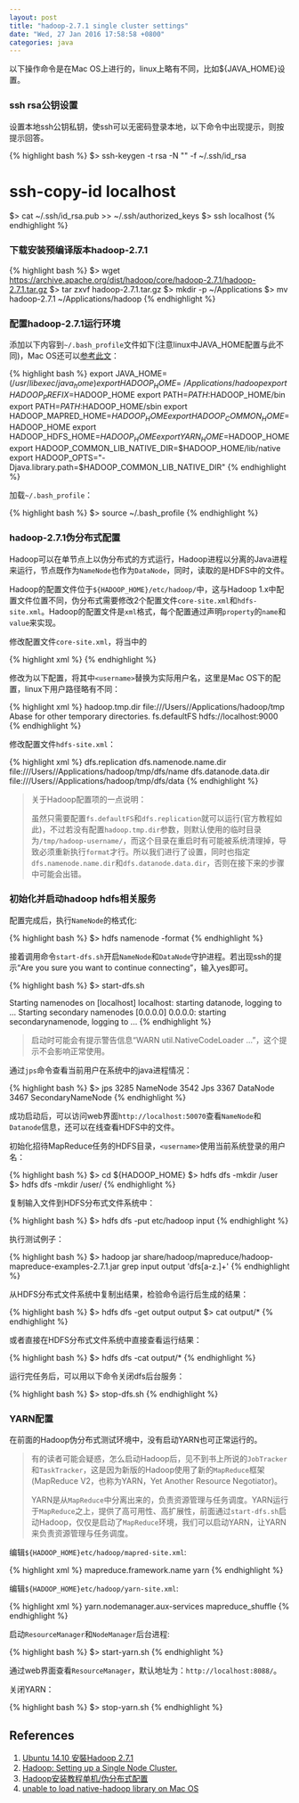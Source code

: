 ```yaml
---
layout: post
title: "hadoop-2.7.1 single cluster settings"
date: "Wed, 27 Jan 2016 17:58:58 +0800"
categories: java
---
```


以下操作命令是在Mac OS上进行的，linux上略有不同，比如${JAVA_HOME}设置。

### ssh rsa公钥设置

设置本地ssh公钥私钥，使ssh可以无密码登录本地，以下命令中出现提示，则按提示回答。

{% highlight bash %}
$> ssh-keygen -t rsa -N "" -f ~/.ssh/id_rsa
# ssh-copy-id localhost
$> cat ~/.ssh/id_rsa.pub >> ~/.ssh/authorized_keys
$> ssh localhost
{% endhighlight %}

### 下载安装预编译版本hadoop-2.7.1

{% highlight bash %}
$> wget https://archive.apache.org/dist/hadoop/core/hadoop-2.7.1/hadoop-2.7.1.tar.gz
$> tar zxvf hadoop-2.7.1.tar.gz
$> mkdir -p ~/Applications
$> mv hadoop-2.7.1 ~/Applications/hadoop
{% endhighlight %}

### 配置hadoop-2.7.1运行环境

添加以下内容到`~/.bash_profile`文件如下(注意linux中JAVA_HOME配置与此不同)，Mac OS还可以[参考此文](/blog/java/2016/01/26/unable-to-load-native-hadoop-library.html)：

{% highlight bash %}
export JAVA_HOME=$(/usr/libexec/java_home)
export HADOOP_HOME=~/Applications/hadoop
export HADOOP_PREFIX=$HADOOP_HOME
export PATH=$PATH:$HADOOP_HOME/bin
export PATH=$PATH:$HADOOP_HOME/sbin
export HADOOP_MAPRED_HOME=$HADOOP_HOME
export HADOOP_COMMON_HOME=$HADOOP_HOME
export HADOOP_HDFS_HOME=$HADOOP_HOME
export YARN_HOME=$HADOOP_HOME
export HADOOP_COMMON_LIB_NATIVE_DIR=$HADOOP_HOME/lib/native
export HADOOP_OPTS="-Djava.library.path=$HADOOP_COMMON_LIB_NATIVE_DIR"
{% endhighlight %}

加载`~/.bash_profile`：

{% highlight bash %}
$> source ~/.bash_profile
{% endhighlight %}

### hadoop-2.7.1伪分布式配置

Hadoop可以在单节点上以伪分布式的方式运行，Hadoop进程以分离的Java进程来运行，节点既作为`NameNode`也作为`DataNode`，同时，读取的是HDFS中的文件。

Hadoop的配置文件位于`${HADOOP_HOME}/etc/hadoop/`中，这与Hadoop 1.x中配置文件位置不同，伪分布式需要修改2个配置文件`core-site.xml`和`hdfs-site.xml`。Hadoop的配置文件是`xml`格式，每个配置通过声明`property`的`name`和`value`来实现。

修改配置文件`core-site.xml`，将当中的

{% highlight xml %}
<configuration>
</configuration>
{% endhighlight %}

修改为以下配置，将其中`<username>`替换为实际用户名，这里是Mac OS下的配置，linux下用户路径略有不同：

{% highlight xml %}
<configuration>
    <property>
        <name>hadoop.tmp.dir</name>
        <value>file:///Users/<username>/Applications/hadoop/tmp</value>
        <description>Abase for other temporary directories.</description>
    </property>
    <property>
        <name>fs.defaultFS</name>
        <value>hdfs://localhost:9000</value>
    </property>
</configuration>
{% endhighlight %}

修改配置文件`hdfs-site.xml`：

{% highlight xml %}
<configuration>
    <property>
        <name>dfs.replication</name>
        <value></value>
    </property>
    <property>
        <name>dfs.namenode.name.dir</name>
        <value>file:///Users/<username>/Applications/hadoop/tmp/dfs/name</value>
    </property>
    <property>
        <name>dfs.datanode.data.dir</name>
        <value>file:///Users/<username>/Applications/hadoop/tmp/dfs/data</value>
    </property>
</configuration>
{% endhighlight %}

> 关于Hadoop配置项的一点说明：
>
> 虽然只需要配置`fs.defaultFS`和`dfs.replication`就可以运行(官方教程如此)，不过若没有配置`hadoop.tmp.dir`参数，则默认使用的临时目录为`/tmp/hadoop-username/`，而这个目录在重启时有可能被系统清理掉，导致必须重新执行`format`才行。所以我们进行了设置，同时也指定`dfs.namenode.name.dir`和`dfs.datanode.data.dir`，否则在接下来的步骤中可能会出错。

### 初始化并启动hadoop hdfs相关服务

配置完成后，执行`NameNode`的格式化:

{% highlight bash %}
$> hdfs namenode -format
{% endhighlight %}

接着调用命令`start-dfs.sh`开启`NameNode`和`DataNode`守护进程。若出现ssh的提示“Are you sure you want to continue connecting”，输入yes即可。

{% highlight bash %}
$> start-dfs.sh

Starting namenodes on [localhost]
localhost: starting datanode, logging to ...
Starting secondary namenodes [0.0.0.0]
0.0.0.0: starting secondarynamenode, logging to ...
{% endhighlight %}

> 启动时可能会有提示警告信息“WARN util.NativeCodeLoader ...”，这个提示不会影响正常使用。

通过`jps`命令查看当前用户在系统中的java进程情况：

{% highlight bash %}
$> jps
3285 NameNode
3542 Jps
3367 DataNode
3467 SecondaryNameNode
{% endhighlight %}

成功启动后，可以访问web界面`http://localhost:50070`查看`NameNode`和`Datanode`信息，还可以在线查看HDFS中的文件。

初始化招待MapReduce任务的HDFS目录，`<username>`使用当前系统登录的用户名：

{% highlight bash %}
$> cd ${HADOOP_HOME}
$> hdfs dfs -mkdir /user
$> hdfs dfs -mkdir /user/<username>
{% endhighlight %}

复制输入文件到HDFS分布式文件系统中：

{% highlight bash %}
$> hdfs dfs -put etc/hadoop input
{% endhighlight %}

执行测试例子：

{% highlight bash %}
$> hadoop jar share/hadoop/mapreduce/hadoop-mapreduce-examples-2.7.1.jar grep input output 'dfs[a-z.]+'
{% endhighlight %}

从HDFS分布式文件系统中复制出结果，检验命令运行后生成的结果：

{% highlight bash %}
$> hdfs dfs -get output output
$> cat output/*
{% endhighlight %}

或者直接在HDFS分布式文件系统中直接查看运行结果：

{% highlight bash %}
$> hdfs dfs -cat output/*
{% endhighlight %}

运行完任务后，可以用以下命令关闭dfs后台服务：

{% highlight bash %}
$> stop-dfs.sh
{% endhighlight %}

### YARN配置

在前面的Hadoop伪分布式测试环境中，没有启动YARN也可正常运行的。

> 有的读者可能会疑惑，怎么启动Hadoop后，见不到书上所说的`JobTracker`和`TaskTracker`，这是因为新版的Hadoop使用了新的`MapReduce`框架(MapReduce V2，也称为YARN，Yet Another Resource Negotiator)。
>
> YARN是从`MapReduce`中分离出来的，负责资源管理与任务调度。YARN运行于`MapReduce`之上，提供了高可用性、高扩展性，前面通过`start-dfs.sh`启动Hadoop，仅仅是启动了`MapReduce`环境，我们可以启动YARN，让YARN来负责资源管理与任务调度。

编辑`${HADOOP_HOME}etc/hadoop/mapred-site.xml`:

{% highlight xml %}
<configuration>
    <property>
        <name>mapreduce.framework.name</name>
        <value>yarn</value>
    </property>
</configuration>
{% endhighlight %}

编辑`${HADOOP_HOME}etc/hadoop/yarn-site.xml`:

{% highlight xml %}
<configuration>
    <property>
        <name>yarn.nodemanager.aux-services</name>
        <value>mapreduce_shuffle</value>
    </property>
</configuration>
{% endhighlight %}

启动`ResourceManager`和`NodeManager`后台进程:

{% highlight bash %}
$> start-yarn.sh
{% endhighlight %}

通过web界面查看`ResourceManager`，默认地址为：`http://localhost:8088/`。

关闭YARN：

{% highlight bash %}
$> stop-yarn.sh
{% endhighlight %}

References
-----

1. [Ubuntu 14.10 安裝Hadoop 2.7.1](http://jyc-blog.blogspot.tw/2015/09/ubuntu-1410-hadoop-271.html)
2. [Hadoop: Setting up a Single Node Cluster.](https://hadoop.apache.org/docs/current/hadoop-project-dist/hadoop-common/SingleCluster.html)
3. [Hadoop安装教程单机/伪分布式配置](http://www.powerxing.com/install-hadoop-in-centos/)
4. [unable to load native-hadoop library on Mac OS](/blog/java/2016/01/26/unable-to-load-native-hadoop-library.html)

